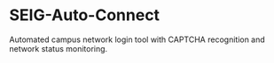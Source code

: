 # SEIG-Auto-Connect
Automated campus network login tool with CAPTCHA recognition and network status monitoring.
